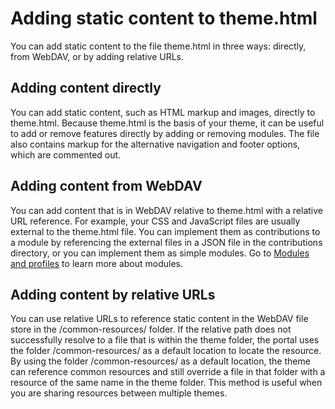 # Adding static content to theme.html

You can add static content to the file theme.html in three ways: directly, from WebDAV, or by adding relative URLs.

## Adding content directly

You can add static content, such as HTML markup and images, directly to theme.html. Because theme.html is the basis of your theme, it can be useful to add or remove features directly by adding or removing modules. The file also contains markup for the alternative navigation and footer options, which are commented out.

## Adding content from WebDAV

You can add content that is in WebDAV relative to theme.html with a relative URL reference. For example, your CSS and JavaScript files are usually external to the theme.html file. You can implement them as contributions to a module by referencing the external files in a JSON file in the contributions directory, or you can implement them as simple modules. Go to [Modules and profiles](../themeopt_themedev_modules_profiles.md) to learn more about modules.

## Adding content by relative URLs

You can use relative URLs to reference static content in the WebDAV file store in the /common-resources/ folder. If the relative path does not successfully resolve to a file that is within the theme folder, the portal uses the folder /common-resources/ as a default location to locate the resource. By using the folder /common-resources/ as a default location, the theme can reference common resources and still override a file in that folder with a resource of the same name in the theme folder. This method is useful when you are sharing resources between multiple themes.


